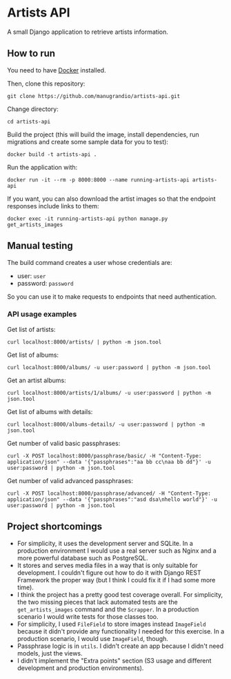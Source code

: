 # Artists API

A small Django application to retrieve artists information.

## How to run

You need to have [Docker](https://www.docker.com/) installed.

Then, clone this repository:

```
git clone https://github.com/manugrandio/artists-api.git
```

Change directory:

```
cd artists-api
```

Build the project (this will build the image, install dependencies, run migrations and create some sample data for you to test):

```
docker build -t artists-api .
```

Run the application with:

```
docker run -it --rm -p 8000:8000 --name running-artists-api artists-api
```

If you want, you can also download the artist images so that the endpoint responses include links to them:

```
docker exec -it running-artists-api python manage.py get_artists_images
```

## Manual testing

The build command creates a user whose credentials are:

- user: `user`
- password: `password`

So you can use it to make requests to endpoints that need authentication.

### API usage examples

Get list of artists:

```
curl localhost:8000/artists/ | python -m json.tool
```

Get list of albums:

```
curl localhost:8000/albums/ -u user:password | python -m json.tool
```

Get an artist albums:

```
curl localhost:8000/artists/1/albums/ -u user:password | python -m json.tool
```

Get list of albums with details:

```
curl localhost:8000/albums-details/ -u user:password | python -m json.tool
```

Get number of valid basic passphrases:

```
curl -X POST localhost:8000/passphrase/basic/ -H "Content-Type: application/json" --data '{"passphrases":"aa bb cc\naa bb dd"}' -u user:password | python -m json.tool
```

Get number of valid advanced passphrases:

```
curl -X POST localhost:8000/passphrase/advanced/ -H "Content-Type: application/json" --data '{"passphrases":"asd dsa\nhello world"}' -u user:password | python -m json.tool
```

## Project shortcomings

- For simplicity, it uses the development server and SQLite.
In a production environment I would use a real server such as Nginx and a more powerful database such as PostgreSQL.
- It stores and serves media files in a way that is only suitable for development.
I couldn't figure out how to do it with Django REST Framework the proper way (but I think I could fix it if I had some more time).
- I think the project has a pretty good test coverage overall.
For simplicity, the two missing pieces that lack automated tests are the `get_artists_images` command and the `Scrapper`.
In a production scenario I would write tests for those classes too.
- For simplicity, I used `FileField` to store images instead `ImageField` because it didn't provide any functionality I needed for this exercise.
In a production scenario, I would use `ImageField`, though.
- Passphrase logic is in `utils`.
I didn't create an app because I didn't need models, just the views.
- I didn't implement the "Extra points" section (S3 usage and different development and production environments).
